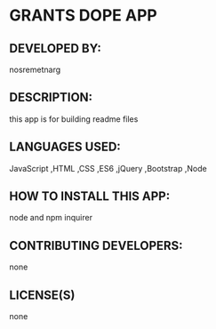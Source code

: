 
# GRANTS DOPE APP
## DEVELOPED BY: 
nosremetnarg
## DESCRIPTION:
this app is for building readme files
## LANGUAGES USED:
JavaScript ,HTML ,CSS ,ES6 ,jQuery ,Bootstrap ,Node 
## HOW TO INSTALL THIS APP:
node and npm inquirer
## CONTRIBUTING DEVELOPERS:
none
## LICENSE(S)
none
